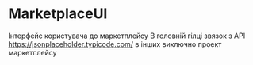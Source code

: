# MarketplaceUI
Інтерфейс користувача до маркетплейсу
В головній гілці звязок з API https://jsonplaceholder.typicode.com/
в інших виключно проект маркетплейсу
